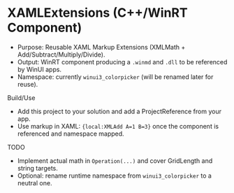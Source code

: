 # XAMLExtensions (C++/WinRT Component)

- Purpose: Reusable XAML Markup Extensions (XMLMath + Add/Subtract/Multiply/Divide).
- Output: WinRT component producing a `.winmd` and `.dll` to be referenced by WinUI apps.
- Namespace: currently `winui3_colorpicker` (will be renamed later for reuse).

Build/Use
- Add this project to your solution and add a ProjectReference from your app.
- Use markup in XAML: `{local:XMLAdd A=1 B=3}` once the component is referenced and namespace mapped.

TODO
- Implement actual math in `Operation(...)` and cover GridLength and string targets.
- Optional: rename runtime namespace from `winui3_colorpicker` to a neutral one.
